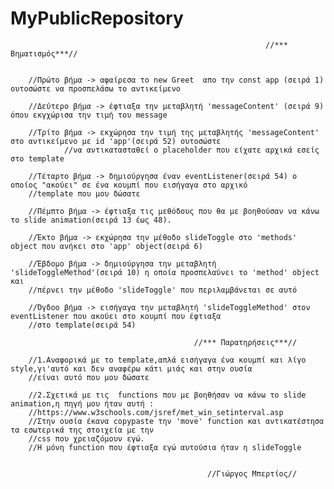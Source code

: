 # MyPublicRepository

 
 
                                                             //*** Βηματισμός***//
		
		
		//Πρώτο βήμα -> αφαίρεσα το new Greet  απο την const app (σειρά 1) ουτοσώστε να προσπελάσω το αντικείμενο
		
		//Δεύτερο βήμα -> έφτιαξα την μεταβλητή 'messageContent' (σειρά 9) όπου εκγχώρισα την τιμή του message
		
		//Τρίτο βήμα -> εκχώρησα την τιμή της μεταβλητής 'messageContent' στο αντικείμενο με id 'app'(σειρά 52) ουτοσώστε
                //να αντικατασταθεί ο placeholder που είχατε αρχικά εσείς στο template
		
		//Τέταρτο βήμα -> δημιούργησα έναν eventListener(σειρά 54) ο οποίος "ακούει" σε ένα κουμπί που εισήγαγα στο αρχικό  
		//template που μου δώσατε
		
		//Πέμπτο βήμα -> έφτιαξα τις μεθόδους που θα με βοηθούσαν να κάνω το slide animation(σειρά 13 έως 48).
		
		//Έκτο βήμα -> εκχώρησα την μέθοδο slideToggle στο 'methods' object που ανήκει στο 'app' object(σειρά 6)
		
		//Έβδομο βήμα -> δημιούργησα την μεταβλητή 'slideToggleMethod'(σειρά 10) η οποία προσπελαύνει το 'method' object και
		//πέρνει την μέθοδο 'slideToggle' που περιλαμβάνεται σε αυτό
		
		//Όγδοο βήμα -> εισήγαγα την μεταβλητή 'slideToggleMethod' στον eventListener που ακούει στο κουμπί που έφτιαξα
		//στο template(σειρά 54)
		
		                                     //*** Παρατηρήσεις***//
		
		//1.Αναφορικά με το template,απλά εισήγαγα ένα κουμπί και λίγο style,γι'αυτό και δεν αναφέρω κάτι μιάς και στην ουσία
		//είναι αυτό που μου δώσατε
		
		//2.Σχετικά με τις  functions που με βοηθήσαν να κάνω το slide animation,η πηγή μου ήταν αυτή :
		//https://www.w3schools.com/jsref/met_win_setinterval.asp
		//Στην ουσία έκανα copypaste την 'move' function και αντικατέστησα τα εσωτερικά της στοιχεία με την
		//css που χρειαζόμουν εγώ.
		//Η μόνη function που έφτιαξα εγώ αυτούσια ήταν η slideToggle
		
		
		                                        //Γιώργος Μπερτίος//
